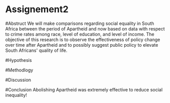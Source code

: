 # Assignement2
#Abstruct
We will make comparisons regarding social equality in South Africa between the period of Apartheid and now based on data with respect to crime rates among race, level of education, and level of income. The objective of this research is to observe the effectiveness of policy change over time after Apartheid and to possibly suggest public policy to elevate South Africans' quality of life.


#Hypothesis

#Methodlogy

#Discussion

#Conclusion
Abolishing Apartheid was extremely effective to reduce social inequality!